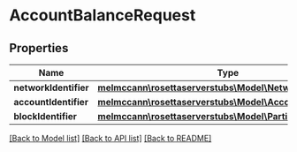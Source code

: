 # AccountBalanceRequest

## Properties
Name | Type | Description | Notes
------------ | ------------- | ------------- | -------------
**networkIdentifier** | [**melmccann\rosettaserverstubs\Model\NetworkIdentifier**](NetworkIdentifier.md) |  | 
**accountIdentifier** | [**melmccann\rosettaserverstubs\Model\AccountIdentifier**](AccountIdentifier.md) |  | 
**blockIdentifier** | [**melmccann\rosettaserverstubs\Model\PartialBlockIdentifier**](PartialBlockIdentifier.md) |  | [optional] 

[[Back to Model list]](../README.md#documentation-for-models) [[Back to API list]](../README.md#documentation-for-api-endpoints) [[Back to README]](../README.md)


